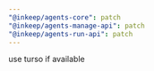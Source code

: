 ```yaml
---
"@inkeep/agents-core": patch
"@inkeep/agents-manage-api": patch
"@inkeep/agents-run-api": patch
---
```


use turso if available
